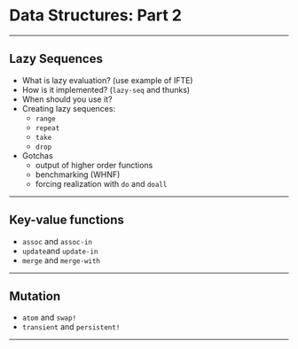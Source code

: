 # Data Structures: Part 2

---

## Lazy Sequences

- What is lazy evaluation? (use example of IFTE)
- How is it implemented? (`lazy-seq` and thunks)
- When should you use it?
- Creating lazy sequences:
  - `range`
  - `repeat`
  - `take`
  - `drop`
- Gotchas
  - output of higher order functions
  - benchmarking (WHNF)
  - forcing realization with `do` and `doall`

---

## Key-value functions

- `assoc` and `assoc-in`
- `update`and `update-in`
- `merge` and `merge-with`

---

## Mutation

- `atom` and `swap!`
- `transient` and `persistent!`

---
